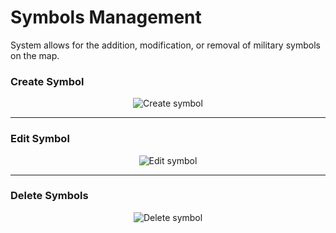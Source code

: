 # Symbols Management

System allows for the addition, modification, or removal of military symbols on the map.

### Create Symbol

<p align="center">
    <img src="data/helper/.gif" alt="Create symbol">
</p>

---

### Edit Symbol

<p align="center">
    <img src="data/helper/.gif" alt="Edit symbol">
</p>

---

### Delete Symbols

<p align="center">
    <img src="data/helper/.gif" alt="Delete symbol">
</p>